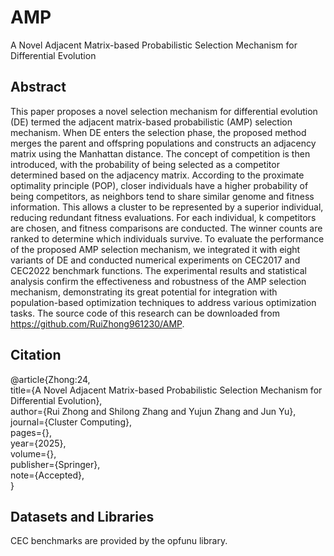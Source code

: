 # AMP
A Novel Adjacent Matrix-based Probabilistic Selection Mechanism for Differential Evolution

## Abstract
This paper proposes a novel selection mechanism for differential evolution (DE) termed the adjacent matrix-based probabilistic (AMP) selection mechanism. When DE enters the selection phase, the proposed method merges the parent and offspring populations and constructs an adjacency matrix using the Manhattan distance. The concept of competition is then introduced, with the probability of being selected as a competitor determined based on the adjacency matrix. According to the proximate optimality principle (POP), closer individuals have a higher probability of being competitors, as neighbors tend to share similar genome and fitness information. This allows a cluster to be represented by a superior individual, reducing redundant fitness evaluations. For each individual, k competitors are chosen, and fitness comparisons are conducted. The winner counts are ranked to determine which individuals survive. To evaluate the performance of the proposed AMP selection mechanism, we integrated it with eight variants of DE and conducted numerical experiments on CEC2017 and CEC2022 benchmark functions. The experimental results and statistical analysis confirm the effectiveness and robustness of the AMP selection mechanism, demonstrating its great potential for integration with population-based optimization techniques to address various optimization tasks. The source code of this research can be downloaded from https://github.com/RuiZhong961230/AMP.

## Citation
@article{Zhong:24,  
title={A Novel Adjacent Matrix-based Probabilistic Selection Mechanism for Differential Evolution},  
author={Rui Zhong and Shilong Zhang and Yujun Zhang and Jun Yu},  
journal={Cluster Computing},  
pages={},  
year={2025},  
volume={},  
publisher={Springer},  
note={Accepted},  
}  

## Datasets and Libraries
CEC benchmarks are provided by the opfunu library.
